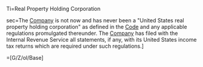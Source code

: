 Ti=Real Property Holding Corporation

sec=The <a href='#Def.Company.sec' class='definedterm'>Company</a> is not now and has never been a "United States real property holding corporation" as defined in the <a href='#Def.Code.sec' class='definedterm'>Code</a> and any applicable regulations promulgated thereunder. The <a href='#Def.Company.sec' class='definedterm'>Company</a> has filed with the Internal Revenue Service all statements, if any, with its United States income tax returns which are required under such regulations.]

=[G/Z/ol/Base]
